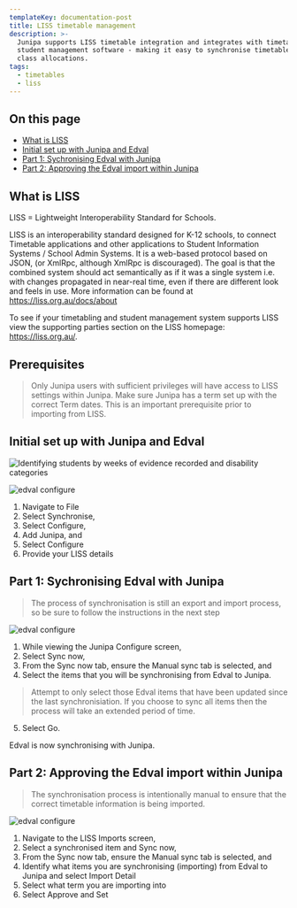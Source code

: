 ```yaml
---
templateKey: documentation-post
title: LISS timetable management
description: >-
  Junipa supports LISS timetable integration and integrates with timetabling and
  student management software - making it easy to synchronise timetables and
  class allocations.   
tags:
  - timetables
  - liss
---
```

## On this page

* [What is LISS](#what-is-liss)
* [Initial set up with Junipa and Edval](#initial-edval-setup)
* [Part 1: Sychronising Edval with Junipa](#synchronising-edval-with-junipa)
* [Part 2: Approving the Edval import within Junipa](#approving-the-edval-import)

<a id="what-is-liss"></a>  

## What is LISS

LISS = Lightweight Interoperability Standard for Schools.

LISS is an interoperability standard designed for K-12 schools, to connect Timetable applications and other applications to Student Information Systems / School Admin Systems. It is a web-based protocol based on JSON, (or XmlRpc, although XmlRpc is discouraged). The goal is that the combined system should act semantically as if it was a single system i.e. with changes propagated in near-real time, even if there are different look and feels in use.  More information can be found at <a href="https://liss.org.au/docs/about">https://liss.org.au/docs/about</a>

To see if your timetabling and student management system supports LISS view the supporting parties section on the LISS homepage: <a href="https://liss.org.au/">https://liss.org.au/</a>. 

## Prerequisites

>  Only Junipa users with sufficient privileges will have access to LISS settings within Junipa.   Make sure Junipa has a term set up with the correct Term dates. This is an important prerequisite prior to importing from LISS. 

<a id="initial-edval-setup"></a>  

## Initial set up with Junipa and Edval

![Identifying students by weeks of evidence recorded and disability categories](https://www.edval.education/wp-content/uploads/2017/12/Logo-Edval-PNG.png "Evidence overview adjustment level breakdown")

![edval configure](/img/configure-liss.gif "Configure LISS")

1. Navigate to File
2. Select Synchronise, 
3. Select Configure,
4. Add Junipa, and
5. Select Configure
6. Provide your LISS details

<a id="synchronising-edval-with-junipa"></a>  

## Part 1: Sychronising Edval with Junipa

>  The process of synchronisation is still an export and import process, so be sure to follow the instructions in the next step

![edval configure](/img/edval-sync-now.gif "Edval Sync now")

1. While viewing the Junipa Configure screen, 
2. Select Sync now, 
3. From the Sync now tab, ensure the Manual sync tab is selected, and
4. Select the items that you will be synchronising from Edval to Junipa. 

>  Attempt to only select those Edval items that have been updated since the last synchronisiation. If you choose to sync all items then the process will take an extended period of time. 

5. Select Go.  

 Edval is now synchronising with Junipa. 

<a id="approving-the-edval-import"></a>  

## Part 2: Approving the Edval import within Junipa

> The synchronisation process is intentionally manual to ensure that the correct timetable information is being imported. 

![edval configure](/img/liss-import-junipa-end.gif "Liss import Junipa end")

1. Navigate to the LISS Imports screen, 
2. Select a synchronised item and  Sync now, 
3. From the Sync now tab, ensure the Manual sync tab is selected, and
4. Identify what items you are synchronising (importing) from Edval to Junipa and select Import Detail
5. Select what term you are importing into
6. Select Approve and Set
